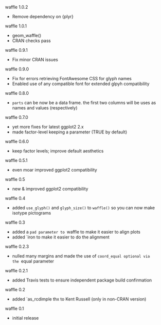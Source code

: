 waffle 1.0.2
- Remove dependency on {plyr}

waffle 1.0.1
- geom_waffle()
- CRAN checks pass

waffle 0.9.1
- Fix minor CRAN issues

waffle 0.9.0
- Fix for errors retrieving FontAwesome CSS for glyph names
- Enabled use of any compatible font for extended glpyh compatibility

waffle 0.8.0
- `parts` can be now be a data frame. the first two columns will be uses as
   names and values (respectively)

waffle 0.7.0
- yet more fixes for latest ggplot2 2.x
- made factor-level keeping a parameter (TRUE by default)

waffle 0.6.0
- keep factor levels; improve default aesthetics

waffle 0.5.1
- even moar improved ggplot2 compatibility

waffle 0.5
- new & improved ggplot2 compatibility

waffle 0.4
- added `use_glyph()` and `glyph_size()` to `waffle()` so you can now make isotype pictograms

waffle 0.3
- added a `pad parameter to `waffle to make it easier to align plots
- added `iron to make it easier to do the alignment

waffle 0.2.3
- nulled many margins and made the use of `coord_equal optional via the `equal parameter

waffle 0.2.1
- added Travis tests to ensure independent package build confirmation

waffle 0.2
- added `as_rcdimple thx to Kent Russell (only in non-CRAN version)

waffle 0.1
- initial release
